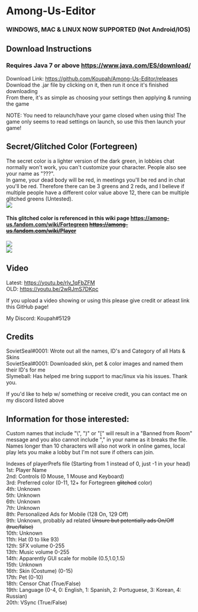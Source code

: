 # Among-Us-Editor

### WINDOWS, MAC & LINUX NOW SUPPORTED (Not Android/IOS) ###  

## Download Instructions ##  
### Requires Java 7 or above https://www.java.com/ES/download/ ###  
Download Link: https://github.com/Koupah/Among-Us-Editor/releases  
Download the .jar file by clicking on it, then run it once it's finished downloading  
From there, it's as simple as choosing your settings then applying & running the game  
  
NOTE: You need to relaunch/have your game closed when using this! 
The game only seems to read settings on launch, so use this then launch your game!

## Secret/Glitched Color (Fortegreen) ##
The secret color is a lighter version of the dark green, in lobbies chat normally won't work, you can't customize your character. People also see your name as "???".  
In game, your dead body will be red, in meetings you'll be red and in chat you'll be red.
Therefore there can be 3 greens and 2 reds, and I believe if multiple people have a different color value above 12, there can be multiple glitched greens (Untested).  
![](images/differences.png)

#### This glitched color is referenced in this wiki page https://among-us.fandom.com/wiki/Fortegreen ~~https://among-us.fandom.com/wiki/Player~~ ####
![](images/fortegreen.png)  
![](images/fortegreen1.png)  
  
## Video ##  
Latest: https://youtu.be/rlv_1qFbZFM  
OLD: https://youtu.be/2wRJmS7DKpc  

If you upload a video showing or using this please give credit or atleast link this GitHub page!

My Discord: Koupah#5129

## Credits ##  
SovietSeal#0001: Wrote out all the names, ID's and Category of all Hats & Skins  
SovietSeal#0001: Downloaded skin, pet & color images and named them their ID's for me  
Slymeball: Has helped me bring support to mac/linux via his issues. Thank you.

If you'd like to help w/ something or receive credit, you can contact me on my discord listed above 

## Information for those interested: ##  

Custom names that include "\\", ")" or "\[" will result in a "Banned from Room" message and you also cannot include "," in your name as it breaks the file.  
Names longer than 10 characters will also not work in online games, local play lets you make a lobby but I'm not sure if others can join.

Indexes of playerPrefs file (Starting from 1 instead of 0, just -1 in your head)  
1st: Player Name  
2nd: Controls (0 Mouse, 1 Mouse and Keyboard)  
3rd: Preferred color (0-11, 12+ for Fortegreen ~~glitched~~ color)  
4th: Unknown  
5th: Unknown  
6th: Unknown  
7th: Unknown  
8th: Personalized Ads for Mobile (128 On, 129 Off)  
9th: Unknown, probably ad related ~~Unsure but potentially ads On/Off (true/false)~~  
10th: Unknown  
11th: Hat (0 to like 93)  
12th: SFX volume 0-255  
13th: Music volume 0-255  
14th: Apparently GUI scale for mobile (0.5,1.0,1.5)  
15th: Unknown  
16th: Skin (Costume) (0-15)  
17th: Pet (0-10)  
18th: Censor Chat (True/False)  
19th: Language (0-4, 0: English, 1: Spanish, 2: Portuguese, 3: Korean, 4: Russian)  
20th: VSync (True/False)  

